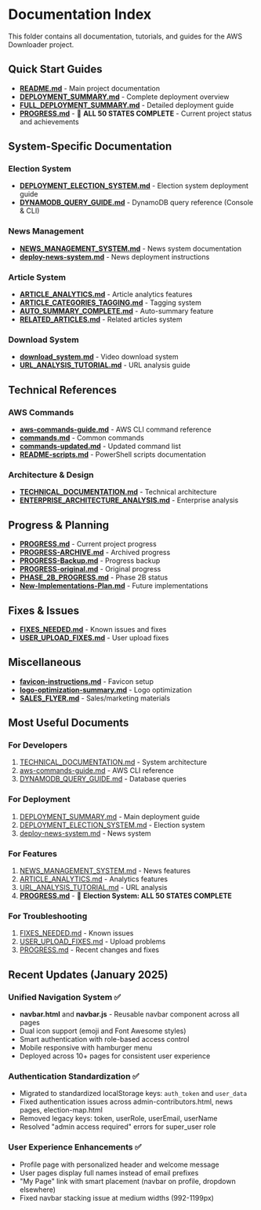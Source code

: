 # Documentation Index

This folder contains all documentation, tutorials, and guides for the AWS Downloader project.

## Quick Start Guides

- **[README.md](README.md)** - Main project documentation
- **[DEPLOYMENT_SUMMARY.md](DEPLOYMENT_SUMMARY.md)** - Complete deployment overview
- **[FULL_DEPLOYMENT_SUMMARY.md](FULL_DEPLOYMENT_SUMMARY.md)** - Detailed deployment guide
- **[PROGRESS.md](PROGRESS.md)** - 🎉 **ALL 50 STATES COMPLETE** - Current project status and achievements

## System-Specific Documentation

### Election System
- **[DEPLOYMENT_ELECTION_SYSTEM.md](DEPLOYMENT_ELECTION_SYSTEM.md)** - Election system deployment guide
- **[DYNAMODB_QUERY_GUIDE.md](DYNAMODB_QUERY_GUIDE.md)** - DynamoDB query reference (Console & CLI)

### News Management
- **[NEWS_MANAGEMENT_SYSTEM.md](NEWS_MANAGEMENT_SYSTEM.md)** - News system documentation
- **[deploy-news-system.md](deploy-news-system.md)** - News deployment instructions

### Article System
- **[ARTICLE_ANALYTICS.md](ARTICLE_ANALYTICS.md)** - Article analytics features
- **[ARTICLE_CATEGORIES_TAGGING.md](ARTICLE_CATEGORIES_TAGGING.md)** - Tagging system
- **[AUTO_SUMMARY_COMPLETE.md](AUTO_SUMMARY_COMPLETE.md)** - Auto-summary feature
- **[RELATED_ARTICLES.md](RELATED_ARTICLES.md)** - Related articles system

### Download System
- **[download_system.md](download_system.md)** - Video download system
- **[URL_ANALYSIS_TUTORIAL.md](URL_ANALYSIS_TUTORIAL.md)** - URL analysis guide

## Technical References

### AWS Commands
- **[aws-commands-guide.md](aws-commands-guide.md)** - AWS CLI command reference
- **[commands.md](commands.md)** - Common commands
- **[commands-updated.md](commands-updated.md)** - Updated command list
- **[README-scripts.md](README-scripts.md)** - PowerShell scripts documentation

### Architecture & Design
- **[TECHNICAL_DOCUMENTATION.md](TECHNICAL_DOCUMENTATION.md)** - Technical architecture
- **[ENTERPRISE_ARCHITECTURE_ANALYSIS.md](ENTERPRISE_ARCHITECTURE_ANALYSIS.md)** - Enterprise analysis

## Progress & Planning

- **[PROGRESS.md](PROGRESS.md)** - Current project progress
- **[PROGRESS-ARCHIVE.md](PROGRESS-ARCHIVE.md)** - Archived progress
- **[PROGRESS-Backup.md](PROGRESS-Backup.md)** - Progress backup
- **[PROGRESS-original.md](PROGRESS-original.md)** - Original progress
- **[PHASE_2B_PROGRESS.md](PHASE_2B_PROGRESS.md)** - Phase 2B status
- **[New-Implementations-Plan.md](New-Implementations-Plan.md)** - Future implementations

## Fixes & Issues

- **[FIXES_NEEDED.md](FIXES_NEEDED.md)** - Known issues and fixes
- **[USER_UPLOAD_FIXES.md](USER_UPLOAD_FIXES.md)** - User upload fixes

## Miscellaneous

- **[favicon-instructions.md](favicon-instructions.md)** - Favicon setup
- **[logo-optimization-summary.md](logo-optimization-summary.md)** - Logo optimization
- **[SALES_FLYER.md](SALES_FLYER.md)** - Sales/marketing materials

## Most Useful Documents

### For Developers
1. [TECHNICAL_DOCUMENTATION.md](TECHNICAL_DOCUMENTATION.md) - System architecture
2. [aws-commands-guide.md](aws-commands-guide.md) - AWS CLI reference
3. [DYNAMODB_QUERY_GUIDE.md](DYNAMODB_QUERY_GUIDE.md) - Database queries

### For Deployment
1. [DEPLOYMENT_SUMMARY.md](DEPLOYMENT_SUMMARY.md) - Main deployment guide
2. [DEPLOYMENT_ELECTION_SYSTEM.md](DEPLOYMENT_ELECTION_SYSTEM.md) - Election system
3. [deploy-news-system.md](deploy-news-system.md) - News system

### For Features
1. [NEWS_MANAGEMENT_SYSTEM.md](NEWS_MANAGEMENT_SYSTEM.md) - News features
2. [ARTICLE_ANALYTICS.md](ARTICLE_ANALYTICS.md) - Analytics features
3. [URL_ANALYSIS_TUTORIAL.md](URL_ANALYSIS_TUTORIAL.md) - URL analysis
4. **[PROGRESS.md](PROGRESS.md)** - 🎉 **Election System: ALL 50 STATES COMPLETE**

### For Troubleshooting
1. [FIXES_NEEDED.md](FIXES_NEEDED.md) - Known issues
2. [USER_UPLOAD_FIXES.md](USER_UPLOAD_FIXES.md) - Upload problems
3. [PROGRESS.md](PROGRESS.md) - Recent changes and fixes


## Recent Updates (January 2025)

### Unified Navigation System ✅
- **navbar.html** and **navbar.js** - Reusable navbar component across all pages
- Dual icon support (emoji and Font Awesome styles)
- Smart authentication with role-based access control
- Mobile responsive with hamburger menu
- Deployed across 10+ pages for consistent user experience

### Authentication Standardization ✅
- Migrated to standardized localStorage keys: `auth_token` and `user_data`
- Fixed authentication issues across admin-contributors.html, news pages, election-map.html
- Removed legacy keys: token, userRole, userEmail, userName
- Resolved "admin access required" errors for super_user role

### User Experience Enhancements ✅
- Profile page with personalized header and welcome message
- User pages display full names instead of email prefixes
- "My Page" link with smart placement (navbar on profile, dropdown elsewhere)
- Fixed navbar stacking issue at medium widths (992-1199px)
